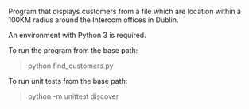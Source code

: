 Program that displays customers from a file which are location within a 100KM radius around the Intercom offices in Dublin.

An environment with Python 3 is required.

To run the program from the base path:
> python find_customers.py

To run unit tests from the base path:
> python -m unittest discover